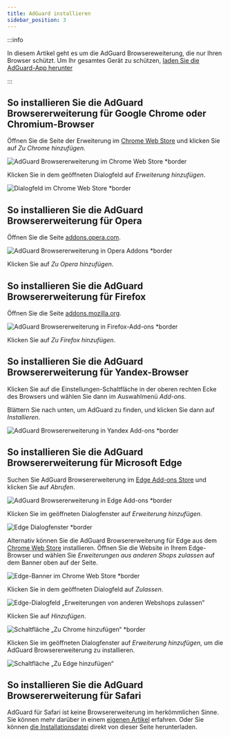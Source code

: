 ```yaml
---
title: AdGuard installieren
sidebar_position: 3
---
```


:::info

In diesem Artikel geht es um die AdGuard Browsereweiterung, die nur Ihren Browser schützt. Um Ihr gesamtes Gerät zu schützen, [laden Sie die AdGuard-App herunter](https://agrd.io/download-kb-adblock)

:::

## So installieren Sie die AdGuard Browsererweiterung für Google Chrome oder Chromium-Browser

Öffnen Sie die Seite der Erweiterung im [Chrome Web Store](https://agrd.io/extension_chrome) und klicken Sie auf *Zu Chrome hinzufügen*.

![AdGuard Browsererweiterung im Chrome Web Store *border](https://cdn.adtidy.org/content/Kb/ad_blocker/browser_extension/ad_blocker_browser_extension_chrome.png)

Klicken Sie in dem geöffneten Dialogfeld auf *Erweiterung hinzufügen*.

![Dialogfeld im Chrome Web Store *border](https://cdn.adtidy.org/content/Kb/ad_blocker/browser_extension/ad_blocker_browser_extension_chrome1.png)

## So installieren Sie die AdGuard Browsererweiterung für Opera

Öffnen Sie die Seite [addons.opera.com](https://agrd.io/extension_opera).

![AdGuard Browsererweiterung in Opera Addons *border](https://cdn.adtidy.org/content/Kb/ad_blocker/browser_extension/ad_blocker_browser_extension_opera.png)

Klicken Sie auf *Zu Opera hinzufügen*.

## So installieren Sie die AdGuard Browsererweiterung für Firefox

Öffnen Sie die Seite [addons.mozilla.org](https://agrd.io/extension_firefox).

![AdGuard Browsererweiterung in Firefox-Add-ons *border](https://cdn.adtidy.org/content/Kb/ad_blocker/browser_extension/ad_blocker_browser_extension_firefox.png)

Klicken Sie auf *Zu Firefox hinzufügen*.

## So installieren Sie die AdGuard Browsererweiterung für Yandex-Browser

Klicken Sie auf die Einstellungen-Schaltfläche in der oberen rechten Ecke des Browsers und wählen Sie dann im Auswahlmenü *Add-ons*.

Blättern Sie nach unten, um AdGuard zu finden, und klicken Sie dann auf *Installieren*.

![AdGuard Browsererweiterung in Yandex Add-ons *border](https://cdn.adtidy.org/content/Kb/ad_blocker/browser_extension/ad_blocker_browser_extension_yandex.png)

## So installieren Sie die AdGuard Browsererweiterung für Microsoft Edge

Suchen Sie AdGuard Browsererweiterung im [Edge Add-ons Store](https://agrd.io/extension_edge) und klicken Sie auf *Abrufen*.

![AdGuard Browsererweiterung in Edge Add-ons *border](https://cdn.adtidy.org/content/Kb/ad_blocker/browser_extension/ad_blocker_browser_extension_edge.png)

Klicken Sie im geöffneten Dialogfenster auf *Erweiterung hinzufügen*.

![Edge Dialogfenster *border](https://cdn.adtidy.org/content/Kb/ad_blocker/browser_extension/ad_blocker_browser_extension_edge1.png)

Alternativ können Sie die AdGuard Browsererweiterung für Edge aus dem [Chrome Web Store](https://agrd.io/extension_chrome) installieren. Öffnen Sie die Website in Ihrem Edge-Browser und wählen Sie *Erweiterungen aus anderen Shops zulassen* auf dem Banner oben auf der Seite.

![Edge-Banner im Chrome Web Store *border](https://cdn.adtidy.org/content/Kb/ad_blocker/browser_extension/edge_banner.jpg)

Klicken Sie in dem geöffneten Dialogfeld auf *Zulassen*.

![Edge-Dialogfeld „Erweiterungen von anderen Webshops zulassen”](https://cdn.adtidy.org/content/Kb/ad_blocker/browser_extension/allow_from_stores.jpg)

Klicken Sie auf *Hinzufügen*.

![Schaltfläche „Zu Chrome hinzufügen“ *border](https://cdn.adtidy.org/content/Kb/ad_blocker/browser_extension/add_to_chrome.jpg)

Klicken Sie im geöffneten Dialogfenster auf *Erweiterung hinzufügen*, um die AdGuard Browsererweiterung zu installieren.

![Schaltfläche „Zu Edge hinzufügen“](https://cdn.adtidy.org/content/Kb/ad_blocker/browser_extension/add_to_edge.jpg)

## So installieren Sie die AdGuard Browsererweiterung für Safari

AdGuard für Safari ist keine Browsererweiterung im herkömmlichen Sinne. Sie können mehr darüber in einem [eigenen Artikel](/adguard-for-safari/features/general) erfahren. Oder Sie können [die Installationsdatei](https://agrd.io/safari_release) direkt von dieser Seite herunterladen.
